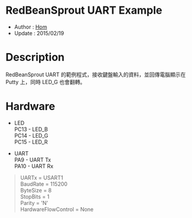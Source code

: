 RedBeanSprout UART Example
========
* Author  : [Hom](http://about.me/Hom)
* Update  : 2015/02/19

Description
========
RedBeanSprout UART 的範例程式，接收鍵盤輸入的資料，並回傳電腦顯示在 Putty 上，同時 LED_G 也會翻轉。

Hardware
========
* LED  
PC13 - LED_B  
PC14 - LED_G  
PC15 - LED_R  

* UART  
PA9  - UART Tx  
PA10 - UART Rx  
> UARTx = USART1  
> BaudRate = 115200  
> ByteSize = 8  
> StopBits = 1  
> Parity = 'N'  
> HardwareFlowControl = None  
